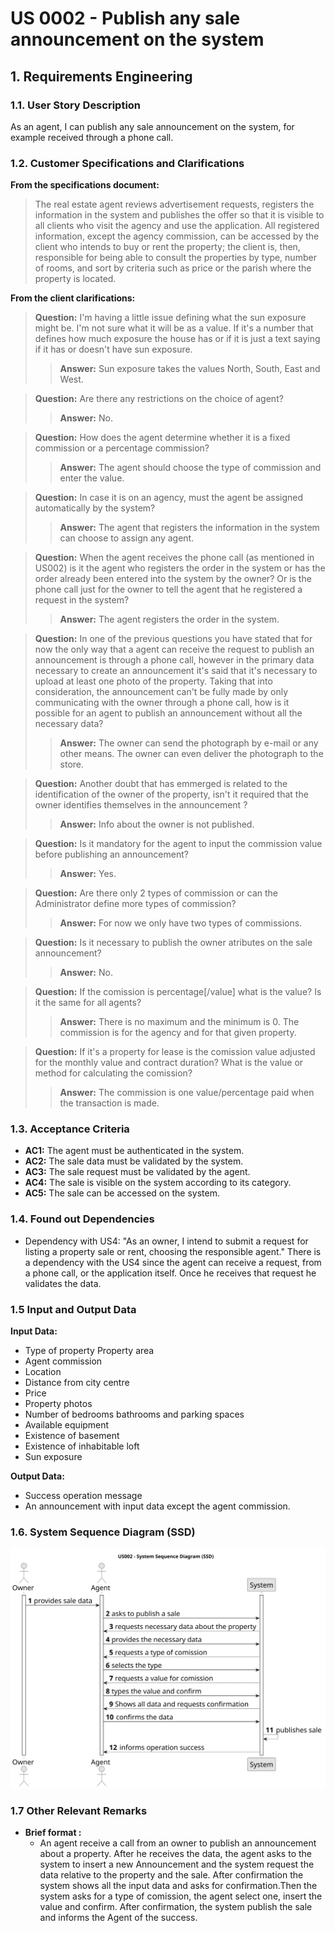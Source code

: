 # US 0002 - Publish any sale announcement on the system

## 1. Requirements Engineering

### 1.1. User Story Description

As an agent, I can publish any sale announcement on the system, for
example received through a phone call.

### 1.2. Customer Specifications and Clarifications 

**From the specifications document:**

> The real estate agent reviews advertisement requests, registers the information in the system and
publishes the offer so that it is visible to all clients who visit the agency and use the application. All
registered information, except the agency commission, can be accessed by the client who intends to
buy or rent the property; the client is, then, responsible for being able to consult the properties by
type, number of rooms, and sort by criteria such as price or the parish where the property is located.

**From the client clarifications:**

>**Question:** I'm having a little issue defining what the sun exposure might be.
I'm not sure what it will be as a value. If it's a number that defines how much exposure
the house has or if it is just a text saying if it has or doesn't have sun exposure.
>>**Answer:** Sun exposure takes the values North, South, East and West.

>**Question:** Are there any restrictions on the choice of agent?
>>**Answer:** No.

>**Question:** How does the agent determine whether it is a fixed commission
or a percentage commission?
>>**Answer:** The agent should choose the type of commission and enter the value.

>**Question:** In case it is on an agency, must the agent be assigned automatically by the system?
>>**Answer:** The agent that registers the information in the system 
can choose to assign any agent.

>**Question:** When the agent receives the phone call (as mentioned in US002) is it the agent who registers the order in the system or has the order already been entered into the system by the owner? Or is the phone call just for the owner to tell the agent that he registered a request in the system?
>>**Answer:** The agent registers the order in the system.


>**Question:** In one of the previous questions you have stated that for now the only way that a agent can receive the request to publish an announcement is through a phone call, however in the primary data necessary to create an announcement it's said that it's necessary to upload at least one photo of the property. Taking that into consideration, the announcement can't be fully made by only communicating with the owner through a phone call, how is it possible for an agent to publish an announcement without all the necessary data?
>>**Answer:** The owner can send the photograph by e-mail or any other means. The owner can even deliver the photograph to the store.

>**Question:** Another doubt that has emmerged is related to the identification of the owner of the property, isn't it required that the owner identifies themselves in the announcement ?
>>**Answer:** Info about the owner is not published.

>**Question:** Is it mandatory for the agent to input the commission value before publishing an announcement?
>>**Answer:** Yes.

>**Question:** Are there only 2 types of commission or can the Administrator define more types of commission?
>>**Answer:** For now we only have two types of commissions.

>**Question:** Is it necessary to publish the owner atributes on the sale announcement?
>>**Answer:** No.

>**Question:** If the comission is percentage[/value] what is the value? Is it the same for all agents?
>>**Answer:** There is no maximum and the minimum is 0. The commission is for the agency and for that given property.

>**Question:** If it's a property for lease is the comission value adjusted for the monthly value and contract duration? What is the value or method for calculating the comission?
>>**Answer:** The commission is one value/percentage paid when the transaction is made.

### 1.3. Acceptance Criteria

- **AC1:** The agent must be authenticated in the system.
- **AC2:** The sale data must be validated by the system.
- **AC3:** The sale request must be validated by the agent.
- **AC4:** The sale is visible on the system according to its category.
- **AC5:** The sale can be accessed on the system.


### 1.4. Found out Dependencies

- Dependency with US4: "As an owner, I intend to submit a request
for listing a property sale or rent, choosing the responsible agent."
There is a dependency with the US4 since the agent can receive a request,
from a phone call, or the application itself. Once he receives that
request he validates the data.


### 1.5 Input and Output Data

**Input Data:**

- Type of property
Property area
- Agent commission
- Location 
- Distance from city centre
- Price
- Property photos
- Number of bedrooms bathrooms and parking spaces
- Available equipment
- Existence of basement
- Existence of inhabitable loft 
- Sun exposure



**Output Data:**
- Success operation message
- An announcement with input data except the agent commission.

### 1.6. System Sequence Diagram (SSD)



![System Sequence Diagram ](svg/us002-system-sequence-diagram.svg)


### 1.7 Other Relevant Remarks
* **Brief format :**
  * An agent receive a call from an owner to publish an announcement about a property. After he receives the data, the agent
   asks to the system to insert a new Announcement and the system request the data relative to the property and the sale. 
   After confirmation the system shows all the input data and asks for confirmation.Then the system asks for a type of comission, the agent select one, insert the value and confirm. After confirmation, the system publish
   the sale and informs the Agent of the success.